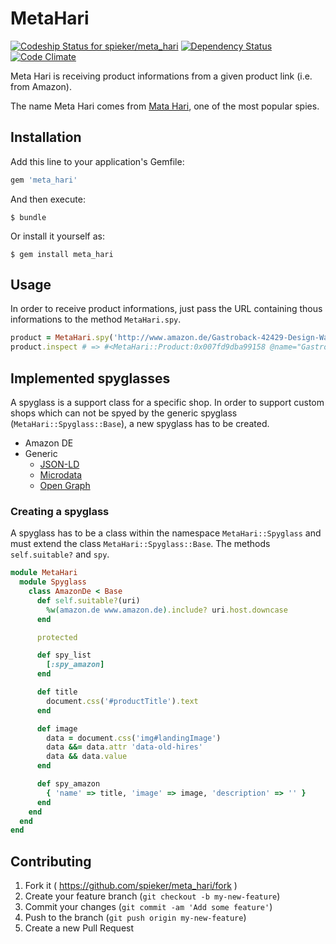 # MetaHari

[ ![Codeship Status for spieker/meta_hari](https://codeship.com/projects/82a2a250-dfbd-0132-10c4-5a00e6f9bcb3/status?branch=master)](https://codeship.com/projects/80646)
[![Dependency Status](https://gemnasium.com/spieker/meta_hari.svg)](https://gemnasium.com/spieker/meta_hari)
[![Code Climate](https://codeclimate.com/github/spieker/meta_hari/badges/gpa.svg)](https://codeclimate.com/github/spieker/meta_hari)

Meta Hari is receiving product informations from a given product link
(i.e. from Amazon).

The name Meta Hari comes from
[Mata Hari](https://en.wikipedia.org/wiki/Mata_Hari), one of the most
popular spies.

## Installation

Add this line to your application's Gemfile:

```ruby
gem 'meta_hari'
```

And then execute:

    $ bundle

Or install it yourself as:

    $ gem install meta_hari

## Usage

In order to receive product informations, just pass the URL containing
thous informations to the method `MetaHari.spy`.

```ruby
product = MetaHari.spy('http://www.amazon.de/Gastroback-42429-Design-Wasserkocher-Advanced/dp/B000LQXC2Q/ref=sr_1_1')
product.inspect # => #<MetaHari::Product:0x007fd9dba99158 @name="Gastroback 42429 Design Wasserkocher Advanced Pro", @image="http://ecx.images-amazon.com/images/I/814Yl6mxLsL._SL1500_.jpg", @description="">
```

## Implemented spyglasses

A spyglass is a support class for a specific shop. In order to support
custom shops which can not be spyed by the generic spyglass
(`MetaHari::Spyglass::Base`), a new spyglass has to be created.

* Amazon DE
* Generic
  * [JSON-LD](https://developers.google.com/structured-data/rich-snippets/products)
  * [Microdata](https://developers.google.com/structured-data/rich-snippets/products)
  * [Open Graph](http://ogp.me/)

### Creating a spyglass

A spyglass has to be a class within the namespace `MetaHari::Spyglass`
and must extend the class `MetaHari::Spyglass::Base`. The methods
`self.suitable?` and `spy`.

```ruby
module MetaHari
  module Spyglass
    class AmazonDe < Base
      def self.suitable?(uri)
        %w(amazon.de www.amazon.de).include? uri.host.downcase
      end

      protected

      def spy_list
        [:spy_amazon]
      end

      def title
        document.css('#productTitle').text
      end

      def image
        data = document.css('img#landingImage')
        data &&= data.attr 'data-old-hires'
        data && data.value
      end

      def spy_amazon
        { 'name' => title, 'image' => image, 'description' => '' }
      end
    end
  end
end
```

## Contributing

1. Fork it ( https://github.com/spieker/meta_hari/fork )
2. Create your feature branch (`git checkout -b my-new-feature`)
3. Commit your changes (`git commit -am 'Add some feature'`)
4. Push to the branch (`git push origin my-new-feature`)
5. Create a new Pull Request
